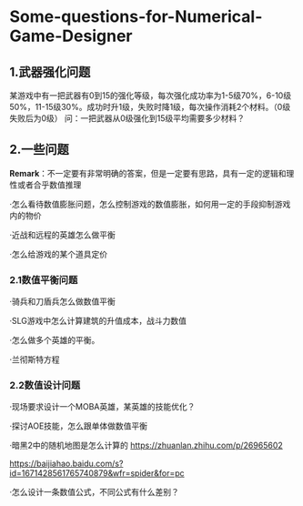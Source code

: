 # Some-questions-for-Numerical-Game-Designer
## 1.武器强化问题
  某游戏中有一把武器有0到15的强化等级，每次强化成功率为1-5级70%，6-10级50%，11-15级30%。成功时升1级，失败时降1级，每次操作消耗2个材料。（0级失败后为0级）
  问：一把武器从0级强化到15级平均需要多少材料？


## 2.一些问题
**Remark**：不一定要有非常明确的答案，但是一定要有思路，具有一定的逻辑和理性或者合乎数值推理

·怎么看待数值膨胀问题，怎么控制游戏的数值膨胀，如何用一定的手段抑制游戏内的物价

·近战和远程的英雄怎么做平衡

·怎么给游戏的某个道具定价

### 2.1数值平衡问题
·骑兵和刀盾兵怎么做数值平衡

·SLG游戏中怎么计算建筑的升值成本，战斗力数值

·怎么做多个英雄的平衡。

·兰彻斯特方程

### 2.2数值设计问题
·现场要求设计一个MOBA英雄，某英雄的技能优化？

·探讨AOE技能，怎么跟单体做数值平衡

·暗黑2中的随机地图是怎么计算的
https://zhuanlan.zhihu.com/p/26965602

https://baijiahao.baidu.com/s?id=1671428561765740879&wfr=spider&for=pc

·怎么设计一条数值公式，不同公式有什么差别？
